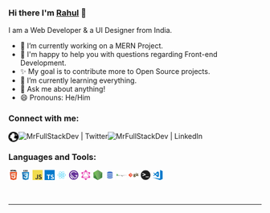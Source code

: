 ### Hi there I'm [Rahul](https://twitter.com/MrFullStackDev) 👋

I am a Web Developer & a UI Designer from India.

- 🔭 I’m currently working on a MERN Project.
- 👯 I'm happy to help you with questions regarding Front-end Development.
- ✨ My goal is to contribute more to Open Source projects.
- 🌱 I’m currently learning everything. 
- 💬 Ask me about anything!
- 😄 Pronouns: He/Him

### Connect with me:

[<img align="left" alt="rahul09.me" height="20" src="https://raw.githubusercontent.com/iconic/open-iconic/master/svg/globe.svg" />][website]
[<img align="left" alt="MrFullStackDev | Twitter" height="20" src="https://cdn.jsdelivr.net/npm/simple-icons@v3/icons/twitter.svg" />][twitter]
[<img align="left" alt="MrFullStackDev | LinkedIn" height="20" src="https://cdn.jsdelivr.net/npm/simple-icons@v3/icons/linkedin.svg" />][linkedin]

<br />

### Languages and Tools:
<code><img height="20" src="https://raw.githubusercontent.com/github/explore/80688e429a7d4ef2fca1e82350fe8e3517d3494d/topics/html/html.png"></code>
<code><img height="20" src="https://raw.githubusercontent.com/github/explore/80688e429a7d4ef2fca1e82350fe8e3517d3494d/topics/css/css.png"></code>
<code><img height="20" src="https://raw.githubusercontent.com/github/explore/80688e429a7d4ef2fca1e82350fe8e3517d3494d/topics/javascript/javascript.png"></code>
<code><img height="20" src="https://raw.githubusercontent.com/github/explore/80688e429a7d4ef2fca1e82350fe8e3517d3494d/topics/typescript/typescript.png"></code>
<code><img height="20" src="https://raw.githubusercontent.com/github/explore/80688e429a7d4ef2fca1e82350fe8e3517d3494d/topics/react/react.png"></code>
<code><img height="20" src="https://raw.githubusercontent.com/github/explore/e94815998e4e0713912fed477a1f346ec04c3da2/topics/gatsby/gatsby.png"></code>
<code><img height="20" src="https://raw.githubusercontent.com/github/explore/5c058a388828bb5fde0bcafd4bc867b5bb3f26f3/topics/graphql/graphql.png"></code>
<code><img height="20" src="https://raw.githubusercontent.com/github/explore/80688e429a7d4ef2fca1e82350fe8e3517d3494d/topics/nodejs/nodejs.png"></code>
<code><img height="20" src="https://raw.githubusercontent.com/github/explore/80688e429a7d4ef2fca1e82350fe8e3517d3494d/topics/sql/sql.png"></code>
<code><img height="20" src="https://raw.githubusercontent.com/github/explore/80688e429a7d4ef2fca1e82350fe8e3517d3494d/topics/mongodb/mongodb.png"></code>
<code><img height="20" src="https://raw.githubusercontent.com/github/explore/80688e429a7d4ef2fca1e82350fe8e3517d3494d/topics/git/git.png"></code>
<code><img height="20" src="https://raw.githubusercontent.com/github/explore/80688e429a7d4ef2fca1e82350fe8e3517d3494d/topics/terminal/terminal.png"></code>
<code><img height="20" src="https://raw.githubusercontent.com/github/explore/80688e429a7d4ef2fca1e82350fe8e3517d3494d/topics/visual-studio-code/visual-studio-code.png"></code>

<br/>

---

[website]: https://www.rahul09.me/
[twitter]: https://twitter.com/MrFullStackDev
[linkedin]: https://linkedin.com/in/MrFullStackDev


